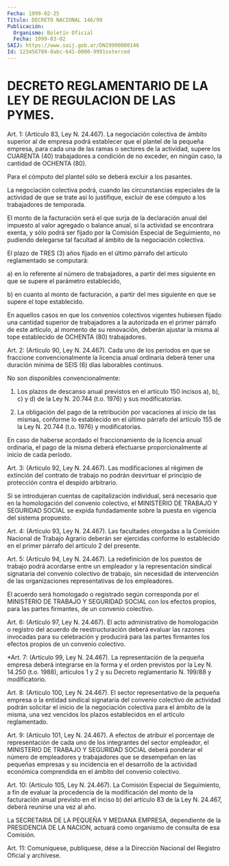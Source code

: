 ```yaml
---
Fecha: 1999-02-25
Título: DECRETO NACIONAL 146/99
Publicación:
  Organismo: Boletín Oficial
  Fecha: 1999-03-02
SAIJ: https://www.saij.gob.ar/DN19990000146
Id: 123456789-0abc-641-0000-9991soterced
---
```

# DECRETO REGLAMENTARIO DE LA LEY DE REGULACION DE  LAS PYMES.

<a id="1"></a>
Art. 1: (Artículo 83, Ley N. 24.467).  La negociación colectiva de ámbito superior al de empresa podrá establecer que el plantel de la pequeña empresa, para cada una de las ramas  o  sectores  de  la actividad,  supere los CUARENTA (40) trabajadores a condición de no exceder, en ningún caso, la cantidad de OCHENTA (80).

Para el cómputo  del  plantel sólo se deberá excluir a los pasantes.

La  negociación  colectiva    podrá,    cuando  las  circunstancias especiales  de  la  actividad de que se trate  así  lo  justifique, excluir   de  ese  cómputo  a  los  trabajadores  de  temporada.

El monto de la facturación  será  el  que  surja  de la declaración anual  del  impuesto  al  valor  agregado  o balance anual,  si  la actividad  se encontrara exenta, y sólo podrá  ser  fijado  por  la Comisión  Especial   de  Seguimiento,  no  pudiendo  delegarse  tal facultad al ámbito de la negociación colectiva.

El plazo de TRES (3)  años fijado en el último párrafo del artículo reglamentado se computará:

a) en lo referente al número  de  trabajadores,  a  partir  del mes siguiente en que se supere el parámetro establecido,

b) en cuanto al monto de facturación, a partir del mes siguiente en que se supere el tope establecido.

En aquellos casos en que los convenios colectivos vigentes hubiesen fijado una cantidad superior de trabajadores a la autorizada  en el primer  párrafo  de  este  artículo,  al  momento de su renovación, deberán  ajustar  la  misma  al tope establecido  de  OCHENTA  (80) trabajadores.

<a id="2"></a>
Art. 2: (Artículo 90, Ley N. 24.467).  Cada  uno de los períodos en que  se  fraccione  convencionalmente la licencia  anual  ordinaria deberá  tener una duración  mínima  de  SEIS  (6)  días  laborables continuos.

No son disponibles convencionalmente:

1. Los plazos  de  descanso  anual  previstos  en  el  artículo 150 incisos  a),  b),  c)  y  d) de la Ley N. 20.744 (t.o. 1976) y  sus modificatorias.

2.  La  obligación del pago de la  retribución  por  vacaciones  al inicio de  las mismas, conforme lo establecido en el último párrafo del artículo  155 de la Ley N. 20.744 (t.o. 1976) y modificatorias.

En caso de haberse acordado el fraccionamiento de la licencia anual ordinaria, el pago de  la misma deberá efectuarse proporcionalmente al inicio de cada período.

<a id="3"></a>
Art. 3: (Artículo 92, Ley N. 24.467). Las modificaciones al régimen de  extinción del contrato  de  trabajo  no  podrán  desvirtuar  el principio de protección contra el despido arbitrario.

Si se  introdujeran  cuentas  de  capitalización  individual,  será necesario  que  en  la  homologación  del  convenio  colectivo,  el MINISTERIO  DE  TRABAJO  Y SEGURIDAD SOCIAL se expida fundadamente sobre la puesta en vigencia del sistema propuesto.

<a id="4"></a>
Art. 4: (Artículo 93, Ley N. 24.467). Las facultades otorgadas a la Comisión Nacional de Trabajo Agrario deberán ser ejercidas conforme lo establecido en el primer  párrafo  del  artículo  2 del presente.

<a id="5"></a>
Art.  5: (Artículo  94, Ley N. 24.467). La redefinición  de  los puestos  de  trabajo  podrá  acordarse  entre  un  empleador  y  la representación  sindical  signataria   del  convenio  colectivo  de trabajo,  sin  necesidad  de  intervención  de  las  organizaciones representativas de los empleadores.

El acuerdo será homologado o registrado  según  corresponda  por el MINISTERIO  DE  TRABAJO Y SEGURIDAD SOCIAL con los efectos propios, para las partes firmantes, de un convenio colectivo.

<a id="6"></a>
Art. 6: (Artículo  97,  Ley N. 24.467). El acto administrativo de homologación  o  registro del acuerdo  de  reestructuración  deberá evaluar las razones  invocadas para su celebración y producirá para las partes firmantes los  efectos  propios de un convenio colectivo.

<a id="7"></a>
*Art.  7: (Artículo 99, Ley N. 24.467).  La  representación  de  la pequeña empresa  deberá integrarse en la forma y el orden previstos por la Ley N. 14.250  (t.o.  1988),  artículos  1  y  2 y su Decreto reglamentario N. 199/88 y modificatorio.

<a id="8"></a>
Art. 8: (Artículo 100, Ley N. 24.467). El sector representativo de la  pequeña empresa o la entidad sindical signataria  del  convenio colectivo de actividad podrán solicitar el inicio de la negociación colectiva  para  el ámbito de la misma, una vez vencidos los plazos establecidos en el artículo reglamentado.

<a id="9"></a>
Art. 9: (Artículo  101,  Ley N.  24.467). A efectos de atribuir el porcentaje de representación de cada  uno  de  los  integrantes del sector  empleador,  el  MINISTERIO  DE  TRABAJO Y SEGURIDAD  SOCIAL deberá ponderar el número de empleadores  y  trabajadores  que  se desempeñan   en  las  pequeñas  empresas  y  su  incidencia  en  el desarrollo de  la  actividad económica comprendida en el ámbito del convenio colectivo.

<a id="10"></a>
Art. 10: (Artículo  105,  Ley N. 24.467). La Comisión Especial de Seguimiento, a fin de evaluar la procedencia de la modificación del monto de la facturación anual previsto en el inciso b) del artículo 83  de  la Ley  N. 24.467,  deberá  reunirse  una  vez  al  año.

La SECRETARIA DE LA PEQUEÑA Y MEDIANA  EMPRESA,  dependiente  de la PRESIDENCIA DE LA NACION, actuará como organismo de consulta de esa Comisión.

<a id="11"></a>
Art. 11: Comuníquese,  publíquese, dése a la Dirección Nacional del Registro Oficial y archívese.